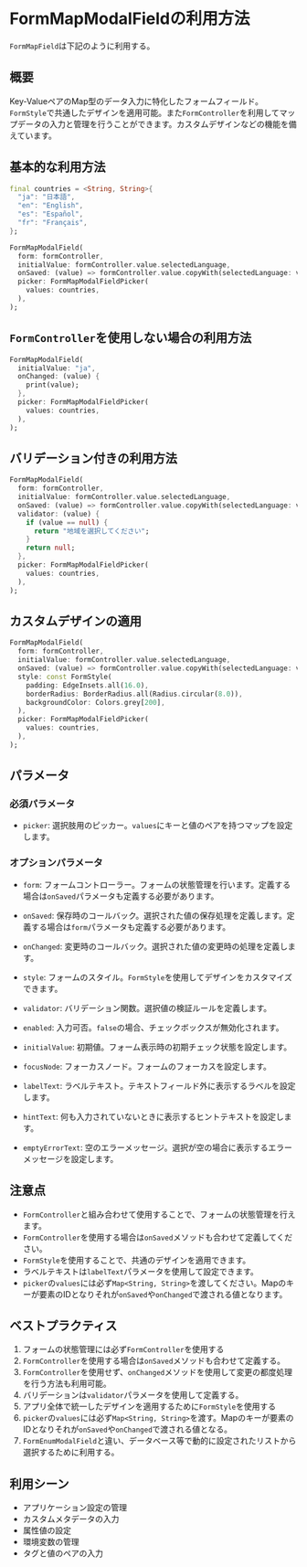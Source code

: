 # FormMapModalFieldの利用方法

`FormMapField`は下記のように利用する。

## 概要

Key-ValueペアのMap型のデータ入力に特化したフォームフィールド。`FormStyle`で共通したデザインを適用可能。また`FormController`を利用してマップデータの入力と管理を行うことができます。カスタムデザインなどの機能を備えています。

## 基本的な利用方法

```dart
final countries = <String, String>{
  "ja": "日本語",
  "en": "English",
  "es": "Español",
  "fr": "Français",
};

FormMapModalField(
  form: formController,
  initialValue: formController.value.selectedLanguage,
  onSaved: (value) => formController.value.copyWith(selectedLanguage: value),
  picker: FormMapModalFieldPicker(
    values: countries,
  ),
);
```

## `FormController`を使用しない場合の利用方法

```dart
FormMapModalField(
  initialValue: "ja",
  onChanged: (value) {
    print(value);
  },
  picker: FormMapModalFieldPicker(
    values: countries,
  ),
);
```

## バリデーション付きの利用方法

```dart
FormMapModalField(
  form: formController,
  initialValue: formController.value.selectedLanguage,
  onSaved: (value) => formController.value.copyWith(selectedLanguage: value),
  validator: (value) {
    if (value == null) {
      return "地域を選択してください";
    }
    return null;
  },
  picker: FormMapModalFieldPicker(
    values: countries,
  ),
);
```

## カスタムデザインの適用

```dart
FormMapModalField(
  form: formController,
  initialValue: formController.value.selectedLanguage,
  onSaved: (value) => formController.value.copyWith(selectedLanguage: value),
  style: const FormStyle(
    padding: EdgeInsets.all(16.0),
    borderRadius: BorderRadius.all(Radius.circular(8.0)),
    backgroundColor: Colors.grey[200],
  ),
  picker: FormMapModalFieldPicker(
    values: countries,
  ),
);
```

## パラメータ

### 必須パラメータ
- `picker`: 選択肢用のピッカー。`values`にキーと値のペアを持つマップを設定します。

### オプションパラメータ
- `form`: フォームコントローラー。フォームの状態管理を行います。定義する場合は`onSaved`パラメータも定義する必要があります。
- `onSaved`: 保存時のコールバック。選択された値の保存処理を定義します。定義する場合は`form`パラメータも定義する必要があります。
- `onChanged`: 変更時のコールバック。選択された値の変更時の処理を定義します。
- `style`: フォームのスタイル。`FormStyle`を使用してデザインをカスタマイズできます。
- `validator`: バリデーション関数。選択値の検証ルールを定義します。
- `enabled`: 入力可否。`false`の場合、チェックボックスが無効化されます。
- `initialValue`: 初期値。フォーム表示時の初期チェック状態を設定します。
- `focusNode`: フォーカスノード。フォームのフォーカスを設定します。

- `labelText`: ラベルテキスト。テキストフィールド外に表示するラベルを設定します。
- `hintText`: 何も入力されていないときに表示するヒントテキストを設定します。
- `emptyErrorText`: 空のエラーメッセージ。選択が空の場合に表示するエラーメッセージを設定します。

## 注意点

- `FormController`と組み合わせて使用することで、フォームの状態管理を行えます。
- `FormController`を使用する場合は`onSaved`メソッドも合わせて定義してください。
- `FormStyle`を使用することで、共通のデザインを適用できます。
- ラベルテキストは`labelText`パラメータを使用して設定できます。
- `picker`の`values`には必ず`Map<String, String>`を渡してください。Mapのキーが要素のIDとなりそれが`onSaved`や`onChanged`で渡される値となります。

## ベストプラクティス

1. フォームの状態管理には必ず`FormController`を使用する
2. `FormController`を使用する場合は`onSaved`メソッドも合わせて定義する。
3. `FormController`を使用せず、`onChanged`メソッドを使用して変更の都度処理を行う方法も利用可能。
4. バリデーションは`validator`パラメータを使用して定義する。
5. アプリ全体で統一したデザインを適用するために`FormStyle`を使用する
6. `picker`の`values`には必ず`Map<String, String>`を渡す。Mapのキーが要素のIDとなりそれが`onSaved`や`onChanged`で渡される値となる。
7. `FormEnumModalField`と違い、データベース等で動的に設定されたリストから選択するために利用する。

## 利用シーン

- アプリケーション設定の管理
- カスタムメタデータの入力
- 属性値の設定
- 環境変数の管理
- タグと値のペアの入力
